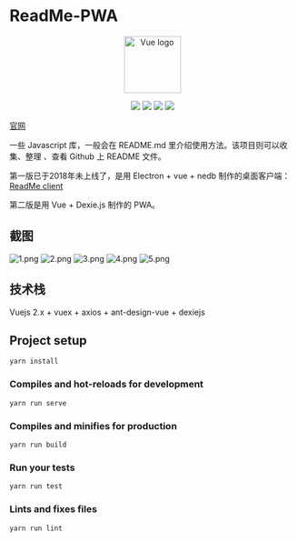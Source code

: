 # ReadMe-PWA

<p align="center"><a href="https://vuejs.org" target="_blank" rel="noopener noreferrer"><img width="100" src="https://i.loli.net/2019/03/29/5c9db30e215eb.png" alt="Vue logo"></a></p>

<p align="center">
<img src="https://img.shields.io/github/issues/Hunlongyu/ReadMe.svg">
<img src="https://img.shields.io/github/forks/Hunlongyu/ReadMe.svg">
<img src="https://img.shields.io/github/stars/Hunlongyu/ReadMe.svg">
<img src="https://img.shields.io/github/license/Hunlongyu/ReadMe.svg">
</p>

[官网](https://ReadMe.hunlongyu.fun)

一些 Javascript 库，一般会在 README.md 里介绍使用方法。该项目则可以收集、整理 、查看 Github 上 README 文件。

第一版已于2018年未上线了，是用 Electron + vue + nedb 制作的桌面客户端：[ReadMe client](https://github.com/Hunlongyu/ReadMe/tree/v0.1.x)

第二版是用 Vue + Dexie.js 制作的 PWA。


## 截图

![1.png](https://i.loli.net/2019/03/29/5c9da533664b2.png)
![2.png](https://i.loli.net/2019/03/29/5c9da533914eb.png)
![3.png](https://i.loli.net/2019/03/29/5c9da53389e85.png)
![4.png](https://i.loli.net/2019/03/29/5c9da5338fd06.png)
![5.png](https://i.loli.net/2019/03/29/5c9da53386d49.png)

## 技术栈

Vuejs 2.x + vuex + axios + ant-design-vue + dexiejs

## Project setup
```
yarn install
```

### Compiles and hot-reloads for development
```
yarn run serve
```

### Compiles and minifies for production
```
yarn run build
```

### Run your tests
```
yarn run test
```

### Lints and fixes files
```
yarn run lint
```
